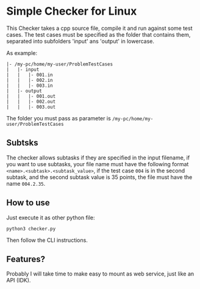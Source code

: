 # Simple Checker for Linux

This Checker takes a cpp source file, compile it and run against some test cases.
The test cases must be specified as the folder that contains them, separated into subfolders 'input' ans 'output' in lowercase.

As example: 

```
|- /my-pc/home/my-user/ProblemTestCases
|   |- input
|   |   |- 001.in
|   |   |- 002.in
|   |   |- 003.in
|   |- output 
|   |   |- 001.out
|   |   |- 002.out
|   |   |- 003.out

```

The folder you must pass as parameter is ```/my-pc/home/my-user/ProblemTestCases```

## Subtsks 
The checker allows subtasks if they are specified in the input filename, if you want to use subtasks, your file name must have the following format ``` <name>.<subtask>.<subtask_value> ```, if the test case ``` 004 ``` is in the second subtask, and the second subtask value is 35 points, the file must have the name ``` 004.2.35 ```.

## How to use

Just execute it as other python file: 

```python3 checker.py```

Then follow the CLI instructions.

## Features? 
Probably I will take time to make easy to mount as web service, just like an API (IDK). 